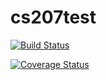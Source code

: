 # cs207test

[![Build Status](https://travis-ci.org/AnthonyRentscj/cs207test.svg?branch=master)](https://travis-ci.org/AnthonyRentsch/cs207test.svg?branch=master)

[![Coverage Status](https://coveralls.io/repos/github/AnthonyRentsch/cs207test/badge.svg?branch=master)](https://coveralls.io/github/AnthonyRentsch/cs207test?branch=master)